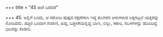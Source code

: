 +++
title = "45 ಸಾರೆ ಬರೆವರೆ"

+++
45. ಅಲ್ಲಿಗೆ ಬಂದು, ಆ ಸರೋಜ ಪುಷ್ಪದ ರಕ್ಷಣೆಗಾಗಿ ಇದ್ದ ಕುಬೇರನ ಆಳುಗಳಾದ ಲಕ್ಷಗಟ್ಟಲೆ ಯಕ್ಷರನ್ನು ನೋಡಿದನು. ಹತ್ತಿರ ಬಂದಾಗ ಗುರಾಣಿ, ಖಡ್ಗ, ಬತ್ತಳಿಕೆಯಲ್ಲಿದ್ದ ಬಾಣ, ಬಿಲ್ಲು, ಕಠಾರಿ, ಸಬಳಗಳನ್ನು ಹೊಂದಿದ್ದ ಭಟರನ್ನು ಕಂಡನು.